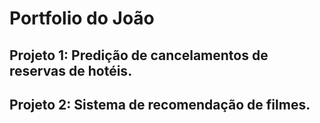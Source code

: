 # Portfolio do João

## Projeto 1: Predição de cancelamentos de reservas de hotéis.

## Projeto 2: Sistema de recomendação de filmes.
